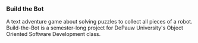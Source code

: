 ### Build the Bot
A text adventure game about solving puzzles to collect all pieces of a robot. Build-the-Bot is a semester-long project for DePauw University's Object Oriented Software Development class.

